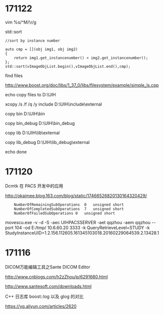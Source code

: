 
# 171122

vim
%s/^M/\r/g

std::sort

	//sort by instance number
	
	auto cmp = [](obj img1, obj img2)
	{  
		return img1.get_instancenumber() < img2.get_instancenumber();
	};
	std::sort(vImageObjList.begin(),vImageObjList.end(),cmp);
	
	
find files

http://www.boost.org/doc/libs/1_37_0/libs/filesystem/example/simple_ls.cpp

echo copy files to D:\UIH

xcopy /s /f /q /y include D:\UIH\include\external 

copy bin D:\UIH\bin

copy bin_debug D:\UIH\bin_debug

copy lib D:\UIH\lib\external

copy lib_debug D:\UIH\lib_debug\external

echo done
# 171120

Dcmtk 在 PACS 开发中的应用  

http://okaimee.blog.163.com/blog/static/17466526820130164320429/

		NumberOfRemainingSubOperations	0	unsigned short
		NumberOfCompletedSubOperations	7	unsigned short
		NumberOfFailedSubOperations	0	unsigned short



movescu.exe -v -d -S -aec UIHPACSSERVER -aet qqzhou -aem qqzhou --port 104 -od E:/tmp/ 10.6.60.20 3333 -k QueryRetrieveLevel=STUDY -k StudyInstanceUID=1.2.156.112605.161345103018.20160229064539.2.13428.1

# 171116

DICOM万能编辑工具之Sante DICOM Editor

http://www.cnblogs.com/h2zZhou/p/6291680.html

http://www.santesoft.com/downloads.html


C++ 日志库 boost::log 以及 glog 的对比

https://yq.aliyun.com/articles/2620
